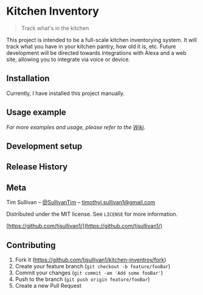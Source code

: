 # Kitchen Inventory

> Track what's in the kitchen

This project is intended to be a full-scale kitchen inventorying system. It will track what you have in your kitchen pantry, how old it is, etc. Future development will be directed towards integrations with Alexa and a web site, allowing you to integrate via voice or device.

## Installation

Currently, I have installed this project manually. 

## Usage example

_For more examples and usage, please refer to the [Wiki][wiki]._

## Development setup

## Release History

## Meta

Tim Sullivan – [@SullivanTim](https://twitter.com/SullivanTim) – timothyj.sullivan1@gmail.com

Distributed under the MIT license. See ``LICENSE`` for more information.

[https://github.com/tjsullivan1/](https://github.com/tjsullivan1/)

## Contributing

1. Fork it (<https://github.com/tjsullivan1/kitchen-inventroy/fork>)
2. Create your feature branch (`git checkout -b feature/fooBar`)
3. Commit your changes (`git commit -am 'Add some fooBar'`)
4. Push to the branch (`git push origin feature/fooBar`)
5. Create a new Pull Request

[wiki]: https://github.com/tjsullivan1/kitchen-inventory/wiki